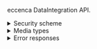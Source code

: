 
eccenca DataIntegration API.

<details>
  <summary>Security scheme</summary>

The default security scheme is OAuth 2.0.
However, this can be changed in the configuration.

If a user is not authenticated, endpoints will return HTTP error code 401.

If a user is not authorized to use eccenca DataIntegration, HTTP error code 403 will be returned.

</details>

<details>
  <summary>Media types</summary>

The default [media type](https://en.wikipedia.org/wiki/Media_type) of most responses is `application/json`.
Other possible response media types can be reached by changing the `Accept` header of the request.

Possible values of this HTTP header field are API dependent and listed as part of the specific HTTP method.

Dependent on the specific API, eccenca DataIntegration works with the following application media types which correspond to the following specification documents:

Media Type                         | Specification Document
------------------------------------|-----------------------------------------------------------------------
`application/x-www-form-urlencoded` | [HTML 4.01 Specification, Forms](https://www.w3.org/TR/html401/interact/forms.html)
`application/json` | [The JavaScript Object Notation (JSON) Data Interchange Format](https://tools.ietf.org/html/rfc8259)
`application/xml` | [XML Media Types](https://tools.ietf.org/html/rfc7303)
`application/n-triples` | [RDF 1.1 N-Triples - A line-based syntax for an RDF graph](https://www.w3.org/TR/n-triples/)
`application/problem+json` | [Problem Details for HTTP APIs](https://tools.ietf.org/html/rfc7807)

</details>

<details>
  <summary>Error responses</summary>

Unless otherwise specified, errors will be returned in the [Problem Details for HTTP APIs](https://tools.ietf.org/html/rfc7807) format.

Example:

    {
      "title": "The error type"
      "detail": "Human-readable error message"
    }

In addition, endpoints may include a detailed list of issues:

    {
      "title": "The error type",
      "message": "Human-readable error message",
      "issues": [
        {
          "type": "One of: Error|Warning|Info",
          "message": "Description of this error",
          "id": "The id of the element that is affected, such as a specific operator."
        },
        ...
      ]
    }

</details>

